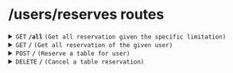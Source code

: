 # /users/reserves routes

<details>
<summary><code>GET</code> <code><b>/all</b></code> <code>(Get all reservation given the specific limitation)</code></summary>

##### Query Parameters

> | key     | required | data type | description                               |
> | ------- | -------- | --------- | ----------------------------------------- |
> | date    | true     | string    | date of the reservation e.g. "2024-06-01" |
> | tableid | false    | string    | <b>one</b> specific table id, e.g. 5      |
> | timeidx | false    | string    | <b>one</b> specific timeIndex, e.g. 5     |

##### Responses

```ts
type Reservation = {
  timeidx: number
  tabledate: Date
  tableid: number
}

e.g.
[
    {
        "timeidx": 1,
        "tabledate": "2024-05-31T16:00:00.000Z",
        "tableid": 101
    },
    {
        "timeidx": 2,
        "tabledate": "2024-05-31T16:00:00.000Z",
        "tableid": 102
    }
]
```

> | http code | content-type       | response        |
> | --------- | ------------------ | --------------- |
> | `200`     | `application/json` | `Reservation[]` |
> | `400`     | `text/plain`       | `error message` |

</details>

<details>
<summary><code>GET</code> <code><b>/</b></code> <code>(Get all reservation of the given user)</code></summary>

##### Headers

> | key           | value          | description   |
> | ------------- | -------------- | ------------- |
> | Authorization | `Bearer token` | The jwt token |

##### Responses

```ts

type userReserve = {
    user_mail: string,
    usedtableid: number,
    tabledate: Date,
    timeidx: number
}


e.g.
[
    {
        "user_mail": "dev@dev.com",
        "usedtableid": 5,
        "tabledate": "2024-06-01T16:00:00.000Z",
        "timeidx": 5
    }
]
```

> | http code | content-type       | response        |
> | --------- | ------------------ | --------------- |
> | `200`     | `application/json` | `userReserve[]` |
> | `400` ... | `text/plain`       | `error message` |

</details>

<details>
<summary><code>POST</code> <code><b>/</b></code> <code>(Reserve a table for user)</code></summary>

##### Headers

> | key           | value          | description   |
> | ------------- | -------------- | ------------- |
> | Authorization | `Bearer token` | The jwt token |

##### Body (application/json or application/x-www-form-urlencoded)

> | key       | required | data type | description                               |
> | --------- | -------- | --------- | ----------------------------------------- |
> | date      | true     | string    | date of the reservation e.g. "2024-06-01" |
> | tableid   | true     | string    | <b>one</b> specific table id, e.g. 5      |
> | timeIndex | true     | string    | <b>one</b> specific timeIndex , e.g. 3    |

##### Responses

> | http code | content-type       | response                                                       |
> | --------- | ------------------ | -------------------------------------------------------------- |
> | `200`     | `application/json` | `{"message": "reserved successfully", "reserve": userReserve}` |
> | `400`     | `text/plain`       | `error message`                                                |

</details>

<details>
<summary><code>DELETE</code> <code><b>/</b></code> <code>(Cancel a table reservation)</code></summary>

##### Headers

> | key           | value          | description   |
> | ------------- | -------------- | ------------- |
> | Authorization | `Bearer token` | The jwt token |

##### Body (application/json or application/x-www-form-urlencoded)

> | key     | required | data type | description                               |
> | ------- | -------- | --------- | ----------------------------------------- |
> | date    | true     | string    | date of the reservation e.g. "2024-06-01" |
> | tableid | true     | string    | <b>one</b> specific table id, e.g. 5      |
> | timeidx | true     | string    | <b>one</b> specific timeIndex, e.g. 5     |

##### Responses

> | http code | content-type       | response                                                          |
> | --------- | ------------------ | ----------------------------------------------------------------- |
> | `200`     | `application/json` | `{"message": "Cancelled successfully", "cancelled": userReserve}` |
> | `400`     | `text/plain`       | `error message`                                                   |

</details>

